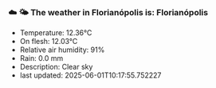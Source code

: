 ### ☁️ 🌤️  The weather in Florianópolis is: Florianópolis

- Temperature: 12.36°C
- On flesh: 12.03°C
- Relative air humidity: 91%
- Rain: 0.0 mm
- Description: Clear sky
- last updated: 2025-06-01T10:17:55.752227
